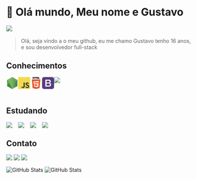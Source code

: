 # 🚀 Olá mundo, Meu nome e Gustavo
  
<img width="400" src="https://miro.medium.com/max/724/1*IRGHmiGsa16stedQvIaZfw.gif">

> Olá, seja vindo a o meu github, eu me chamo Gustavo tenho 16 anos, e sou desenvolvedor full-stack

## Conhecimentos
<div style="display: flex">
<img width="32" src="https://raw.githubusercontent.com/github/explore/80688e429a7d4ef2fca1e82350fe8e3517d3494d/topics/nodejs/nodejs.png">
<img width="32" src="https://raw.githubusercontent.com/github/explore/80688e429a7d4ef2fca1e82350fe8e3517d3494d/topics/javascript/javascript.png">
<img width="32" src="https://raw.githubusercontent.com/github/explore/80688e429a7d4ef2fca1e82350fe8e3517d3494d/topics/html/html.png">
<img width="32" src="https://raw.githubusercontent.com/github/explore/80688e429a7d4ef2fca1e82350fe8e3517d3494d/topics/bootstrap/bootstrap.png">
<img width="26" src="https://3.bp.blogspot.com/-oRSUw_TmO9o/XIb61m88fcI/AAAAAAAAIq0/vnxl2zzsXEQsnHI2fH4GjKu_ZT0urRo4wCK4BGAYYCw/s1600/icon%2Bcss%2B3.png">
</div><br>

## Estudando
<div style="display: flex"> 
  
<img width="32" src="https://www.celsonunes.com.br/wp-content/uploads/2018/05/java-logo.png">
<img width="32" src="https://upload.wikimedia.org/wikipedia/commons/thumb/9/91/Electron_Software_Framework_Logo.svg/256px-Electron_Software_Framework_Logo.svg.png">
<img width="32" src="https://fei.edu.br/~gwachs/disciplinas/CC4670/slides/Aula05/slides/images/react_native_logo.png">
<img width="32" src="https://upload.wikimedia.org/wikipedia/commons/thumb/9/95/Vue.js_Logo_2.svg/555px-Vue.js_Logo_2.svg.png">  
</div>

## Contato
<a href="mailto:gustavodev84@gmail.com"><img src="https://img.shields.io/badge/-Gmail-FF0000?style=for-the-badge&logo=gmail&logoColor=white" target="_blank"></a>
<a href="https://www.linkedin.com/in/gustavo-silva-a35b221b8/" target="_blank"><img src="https://img.shields.io/badge/-LinkedIn-%230077B5?style=for-the-badge&logo=linkedin&logoColor=white" target="_blank"></a> 
<a href="https://www.instagram.com/gustavo_developer/" target="_blank"><img src="https://img.shields.io/badge/-Instagram-9300c4?style=for-the-badge&logo=instagram&logoColor=white" target="_blank"></a>

![GitHub Stats](https://github-readme-stats.vercel.app/api?username=Gustavo-Silva-01&show_icons=true&layout=compact)
![GitHub Stats](https://github-readme-stats.vercel.app/api/top-langs/?username=Gustavo-Silva-01&layout=compact&langs_count=16")
